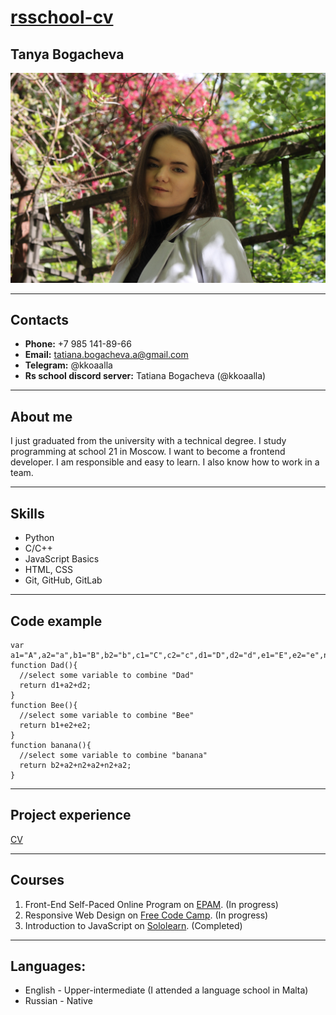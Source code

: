 # [rsschool-cv](https://kkoaalla.github.io/rsschool-cv/cv)

## Tanya Bogacheva

![image](me.jpg)

<hr>

## Contacts

- **Phone:** +7 985 141-89-66
- **Email:** tatiana.bogacheva.a@gmail.com
- **Telegram:** @kkoaalla
- **Rs school discord server:** Tatiana Bogacheva (@kkoaalla)

<hr>

## About me
I just graduated from the university with a technical degree. I study programming at school 21 in Moscow. I want to become a frontend developer. I am responsible and easy to learn. I also know how to work in a team.

<hr>

## Skills
- Python
- C/C++
- JavaScript Basics
- HTML, CSS
- Git, GitHub, GitLab

<hr>

## Code example
```
var a1="A",a2="a",b1="B",b2="b",c1="C",c2="c",d1="D",d2="d",e1="E",e2="e",n1="N",n2="n"
function Dad(){
  //select some variable to combine "Dad"
  return d1+a2+d2;
}
function Bee(){
  //select some variable to combine "Bee"
  return b1+e2+e2;
}
function banana(){
  //select some variable to combine "banana"
  return b2+a2+n2+a2+n2+a2;
}
```

<hr>

## Project experience

[CV](https://github.com/kkoaalla/rsschool-cv)

<hr>

## Courses

1. Front-End Self-Paced Online Program on [EPAM](https://learn.epam.com/). (In progress)
2. Responsive Web Design on [Free Code Camp](https://www.freecodecamp.org/). (In progress)
3. Introduction to JavaScript on [Sololearn](https://www.sololearn.com/). (Completed)

<hr>

## Languages:
- English - Upper-intermediate (I attended a language school in Malta)
- Russian - Native